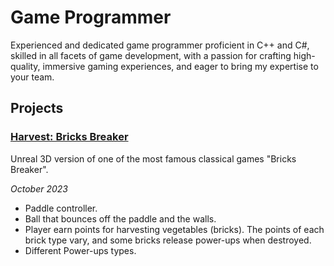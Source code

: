 # Game Programmer
Experienced and dedicated game programmer proficient in C++ and C#, skilled in all facets of game development, with a passion for crafting high-quality, immersive gaming experiences, and eager to bring my expertise to your team.

## Projects
### <a target="_blank" href= "https://github.com/RadwaAhmed4869/Harvest-Bricks-Breaker"> Harvest: Bricks Breaker</a>

Unreal 3D version of one of the most famous classical games "Bricks Breaker".

_October 2023_
* Paddle controller.
* Ball that bounces off the paddle and the walls.
* Player earn points for harvesting vegetables (bricks). The points of each brick type vary, and some bricks release power-ups when destroyed.
* Different Power-ups types.
